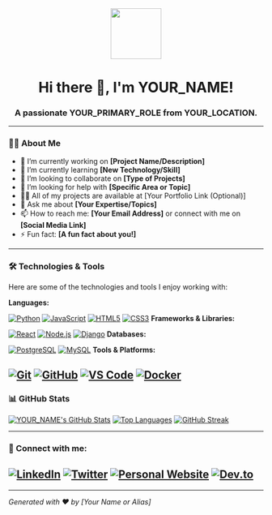 <div id="header" align="center">
  <img src="https://media.giphy.com/media/M9gbBd9nbDrOTu1Mqx/giphy.gif" width="100"/>
  <h1>Hi there 👋, I'm YOUR_NAME!</h1>
  <h3>A passionate YOUR_PRIMARY_ROLE from YOUR_LOCATION.</h3>
</div>

---

### 🙋‍♂️ About Me

-   🔭 I’m currently working on **[Project Name/Description]**
-   🌱 I’m currently learning **[New Technology/Skill]**
-   👯 I’m looking to collaborate on **[Type of Projects]**
-   🤝 I’m looking for help with **[Specific Area or Topic]**
-   👨‍💻 All of my projects are available at [Your Portfolio Link (Optional)]
-   💬 Ask me about **[Your Expertise/Topics]**
-   📫 How to reach me: **[Your Email Address]** or connect with me on **[Social Media Link]**
-   ⚡ Fun fact: **[A fun fact about you!]**

---

### 🛠️ Technologies & Tools

Here are some of the technologies and tools I enjoy working with:

**Languages:**

[![Python](https://img.shields.io/badge/Python-3776AB?style=for-the-badge&logo=python&logoColor=white)](https://www.python.org/)
[![JavaScript](https://img.shields.io/badge/JavaScript-F7DF1E?style=for-the-badge&logo=javascript&logoColor=black)](https://developer.mozilla.org/en-US/docs/Web/JavaScript)
[![HTML5](https://img.shields.io/badge/HTML5-E34F26?style=for-the-badge&logo=html5&logoColor=white)](https://developer.mozilla.org/en-US/docs/Web/HTML)
[![CSS3](https://img.shields.io/badge/CSS3-1572B6?style=for-the-badge&logo=css3&logoColor=white)](https://developer.mozilla.org/en-US/docs/Web/CSS)
**Frameworks & Libraries:**

[![React](https://img.shields.io/badge/React-61DAFB?style=for-the-badge&logo=react&logoColor=black)](https://react.dev/)
[![Node.js](https://img.shields.io/badge/Node.js-339933?style=for-the-badge&logo=node.js&logoColor=white)](https://nodejs.org/en)
[![Django](https://img.shields.io/badge/Django-092E20?style=for-the-badge&logo=django&logoColor=white)](https://www.djangoproject.com/)
**Databases:**

[![PostgreSQL](https://img.shields.io/badge/PostgreSQL-316192?style=for-the-badge&logo=postgresql&logoColor=white)](https://www.postgresql.org/)
[![MySQL](https://img.shields.io/badge/MySQL-4479A1?style=for-the-badge&logo=mysql&logoColor=white)](https://www.mysql.com/)
**Tools & Platforms:**

[![Git](https://img.shields.io/badge/Git-F05032?style=for-the-badge&logo=git&logoColor=white)](https://git-scm.com/)
[![GitHub](https://img.shields.io/badge/GitHub-181717?style=for-the-badge&logo=github&logoColor=white)](https://github.com/)
[![VS Code](https://img.shields.io/badge/VS%20Code-007ACC?style=for-the-badge&logo=visual-studio-code&logoColor=white)](https://code.visualstudio.com/)
[![Docker](https://img.shields.io/badge/Docker-2496ED?style=for-the-badge&logo=docker&logoColor=white)](https://www.docker.com/)
---

### 📊 GitHub Stats

[![YOUR_NAME's GitHub Stats](https://github-readme-stats.vercel.app/api?username=YOUR_GITHUB_USERNAME&show_icons=true&theme=dracula&count_private=true)](https://github.com/anuraghazra/github-readme-stats)
[![Top Languages](https://github-readme-stats.vercel.app/api/top-langs/?username=YOUR_GITHUB_USERNAME&layout=compact&theme=dracula)](https://github.com/anuraghazra/github-readme-stats)
[![GitHub Streak](https://github-readme-streak-stats.herokuapp.com/?user=YOUR_GITHUB_USERNAME&theme=dracula)](https://git.io/streak-stats)

---

### 🔗 Connect with me:

[![LinkedIn](https://img.shields.io/badge/LinkedIn-0077B5?style=for-the-badge&logo=linkedin&logoColor=white)](https://www.linkedin.com/in/YOUR_LINKEDIN_PROFILE)
[![Twitter](https://img.shields.io/badge/Twitter-1DA1F2?style=for-the-badge&logo=twitter&logoColor=white)](https://twitter.com/YOUR_TWITTER_HANDLE)
[![Personal Website](https://img.shields.io/badge/Website-171717?style=for-the-badge&logo=About.me&logoColor=white)](https://YOUR_PERSONAL_WEBSITE_URL)
[![Dev.to](https://img.shields.io/badge/dev.to-0A0A0A?style=for-the-badge&logo=dev.to&logoColor=white)](https://dev.to/YOUR_DEVTO_USERNAME)
---

* * *

_Generated with ❤️ by [Your Name or Alias]_
